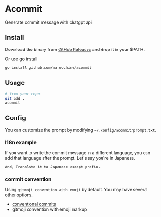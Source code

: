 # Acommit

Generate commit message with chatgpt api

## Install

Download the binary from [GitHub Releases](https://github.com/marocchino/acommit/releases/) and drop it in your $PATH.

Or use go install

```bash
go install github.com/marocchino/acommit
```

## Usage

```bash
# from your repo
git add .
acommit
```

## Config

You can customize the prompt by modifying `~/.config/acommit/prompt.txt`.

### I18n example

If you want to write the commit message in a different language, you can add that language after the prompt. Let's say you're in Japanese.

```
And, Translate it to Japanese except prefix.
```

### commit convention

Using `gitmoji convention with emoji` by default. You may have several other options.

- [conventional commits](https://www.conventionalcommits.org/en/v1.0.0/)
- gitmoji convention with emoji markup
